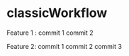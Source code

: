 # classicWorkflow

Feature 1 :
    commit 1
    commit 2

Feature 2:
    commit 1
    commit 2
    commit 3